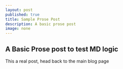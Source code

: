 ```yaml
---
layout: post
published: true
title: Sample Prose Post
description: A basic prose post
image: none
---
```

## A Basic Prose post to test MD logic

This a real post, head back to the main blog page
